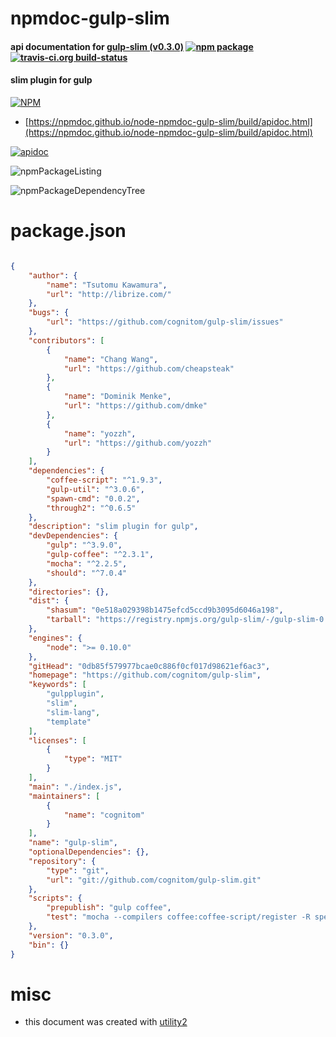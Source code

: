 # npmdoc-gulp-slim

#### api documentation for  [gulp-slim (v0.3.0)](https://github.com/cognitom/gulp-slim)  [![npm package](https://img.shields.io/npm/v/npmdoc-gulp-slim.svg?style=flat-square)](https://www.npmjs.org/package/npmdoc-gulp-slim) [![travis-ci.org build-status](https://api.travis-ci.org/npmdoc/node-npmdoc-gulp-slim.svg)](https://travis-ci.org/npmdoc/node-npmdoc-gulp-slim)

#### slim plugin for gulp

[![NPM](https://nodei.co/npm/gulp-slim.png?downloads=true&downloadRank=true&stars=true)](https://www.npmjs.com/package/gulp-slim)

- [https://npmdoc.github.io/node-npmdoc-gulp-slim/build/apidoc.html](https://npmdoc.github.io/node-npmdoc-gulp-slim/build/apidoc.html)

[![apidoc](https://npmdoc.github.io/node-npmdoc-gulp-slim/build/screenCapture.buildCi.browser.%252Ftmp%252Fbuild%252Fapidoc.html.png)](https://npmdoc.github.io/node-npmdoc-gulp-slim/build/apidoc.html)

![npmPackageListing](https://npmdoc.github.io/node-npmdoc-gulp-slim/build/screenCapture.npmPackageListing.svg)

![npmPackageDependencyTree](https://npmdoc.github.io/node-npmdoc-gulp-slim/build/screenCapture.npmPackageDependencyTree.svg)



# package.json

```json

{
    "author": {
        "name": "Tsutomu Kawamura",
        "url": "http://librize.com/"
    },
    "bugs": {
        "url": "https://github.com/cognitom/gulp-slim/issues"
    },
    "contributors": [
        {
            "name": "Chang Wang",
            "url": "https://github.com/cheapsteak"
        },
        {
            "name": "Dominik Menke",
            "url": "https://github.com/dmke"
        },
        {
            "name": "yozzh",
            "url": "https://github.com/yozzh"
        }
    ],
    "dependencies": {
        "coffee-script": "^1.9.3",
        "gulp-util": "^3.0.6",
        "spawn-cmd": "0.0.2",
        "through2": "^0.6.5"
    },
    "description": "slim plugin for gulp",
    "devDependencies": {
        "gulp": "^3.9.0",
        "gulp-coffee": "^2.3.1",
        "mocha": "^2.2.5",
        "should": "^7.0.4"
    },
    "directories": {},
    "dist": {
        "shasum": "0e518a029398b1475efcd5ccd9b3095d6046a198",
        "tarball": "https://registry.npmjs.org/gulp-slim/-/gulp-slim-0.3.0.tgz"
    },
    "engines": {
        "node": ">= 0.10.0"
    },
    "gitHead": "0db85f579977bcae0c886f0cf017d98621ef6ac3",
    "homepage": "https://github.com/cognitom/gulp-slim",
    "keywords": [
        "gulpplugin",
        "slim",
        "slim-lang",
        "template"
    ],
    "licenses": [
        {
            "type": "MIT"
        }
    ],
    "main": "./index.js",
    "maintainers": [
        {
            "name": "cognitom"
        }
    ],
    "name": "gulp-slim",
    "optionalDependencies": {},
    "repository": {
        "type": "git",
        "url": "git://github.com/cognitom/gulp-slim.git"
    },
    "scripts": {
        "prepublish": "gulp coffee",
        "test": "mocha --compilers coffee:coffee-script/register -R spec"
    },
    "version": "0.3.0",
    "bin": {}
}
```



# misc
- this document was created with [utility2](https://github.com/kaizhu256/node-utility2)

